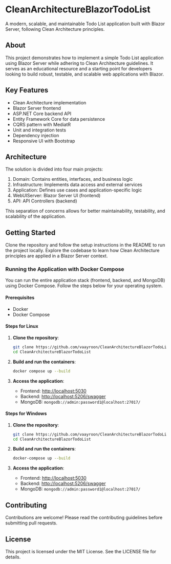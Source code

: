# CleanArchitectureBlazorTodoList

A modern, scalable, and maintainable Todo List application built with Blazor Server, following Clean Architecture principles.

## About

This project demonstrates how to implement a simple Todo List application using Blazor Server while adhering to Clean Architecture guidelines. It serves as an educational resource and a starting point for developers looking to build robust, testable, and scalable web applications with Blazor.

## Key Features

- Clean Architecture implementation
- Blazor Server frontend
- ASP.NET Core backend API
- Entity Framework Core for data persistence
- CQRS pattern with MediatR
- Unit and integration tests
- Dependency injection
- Responsive UI with Bootstrap

## Architecture

The solution is divided into four main projects:

1. Domain: Contains entities, interfaces, and business logic
2. Infrastructure: Implements data access and external services
3. Application: Defines use cases and application-specific logic
4. WebUIServer: Blazor Server UI (frontend)
5. API: API Controllers (backend)

This separation of concerns allows for better maintainability, testability, and scalability of the application.

## Getting Started

Clone the repository and follow the setup instructions in the README to run the project locally. Explore the codebase to learn how Clean Architecture principles are applied in a Blazor Server context.

### Running the Application with Docker Compose

You can run the entire application stack (frontend, backend, and MongoDB) using Docker Compose. Follow the steps below for your operating system.

#### Prerequisites

- Docker
- Docker Compose

#### Steps for Linux

1. **Clone the repository**:
    ```sh
    git clone https://github.com/vaayroon/CleanArchitectureBlazorTodoList.git
    cd CleanArchitectureBlazorTodoList
    ```

2. **Build and run the containers**:
    ```sh
    docker compose up --build
    ```

3. **Access the application**:
    - Frontend: [http://localhost:5030](http://localhost:5030)
    - Backend: [http://localhost:5206/swagger](http://localhost:5206/swagger)
    - MongoDB: `mongodb://admin:password1@localhost:27017/`

#### Steps for Windows

1. **Clone the repository**:
    ```sh
    git clone https://github.com/vaayroon/CleanArchitectureBlazorTodoList.git
    cd CleanArchitectureBlazorTodoList
    ```

2. **Build and run the containers**:
    ```sh
    docker-compose up --build
    ```

3. **Access the application**:
    - Frontend: [http://localhost:5030](http://localhost:5030)
    - Backend: [http://localhost:5206/swagger](http://localhost:5206/swagger)
    - MongoDB: `mongodb://admin:password1@localhost:27017/`


## Contributing

Contributions are welcome! Please read the contributing guidelines before submitting pull requests.

## License

This project is licensed under the MIT License. See the LICENSE file for details.
